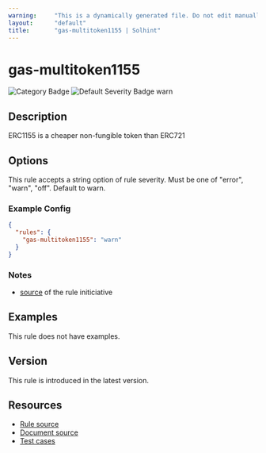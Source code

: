 ```yaml
---
warning:     "This is a dynamically generated file. Do not edit manually."
layout:      "default"
title:       "gas-multitoken1155 | Solhint"
---
```


# gas-multitoken1155
![Category Badge](https://img.shields.io/badge/-Gas%20Consumption%20Rules-informational)
![Default Severity Badge warn](https://img.shields.io/badge/Default%20Severity-warn-yellow)

## Description
ERC1155 is a cheaper non-fungible token than ERC721

## Options
This rule accepts a string option of rule severity. Must be one of "error", "warn", "off". Default to warn.

### Example Config
```json
{
  "rules": {
    "gas-multitoken1155": "warn"
  }
}
```

### Notes
- [source](https://www.rareskills.io/post/gas-optimization?postId=c9db474a-ff97-4fa3-a51d-fe13ccb8fe3b&utm_campaign=42ccb5d8-c2cc-4416-b661-8eec8368f72b&utm_source=so&utm_medium=mail&utm_content=40a3d3be-d07d-479e-af1d-6b2ef1b950da&cid=9619984a-b43c-4002-ba71-820fd72bb83a#viewer-8v8t9) of the rule initiciative

## Examples
This rule does not have examples.

## Version
This rule is introduced in the latest version.

## Resources
- [Rule source](https://github.com/protofire/solhint/tree/master/lib/rules/gas-consumption/gas-multitoken1155.js)
- [Document source](https://github.com/protofire/solhint/tree/master/docs/rules/gas-consumption/gas-multitoken1155.md)
- [Test cases](https://github.com/protofire/solhint/tree/master/test/rules/gas-consumption/gas-multitoken1155.js)
